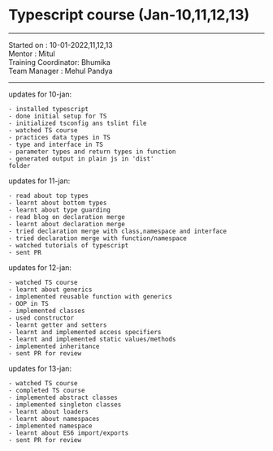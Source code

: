 # Typescript course (Jan-10,11,12,13)

<hr>
Started on : 10-01-2022,11,12,13<br>
Mentor : Mitul <br>
Training Coordinator: Bhumika<br>
Team Manager : Mehul Pandya
<hr>

updates for 10-jan: <br>

    - installed typescript 
    - done initial setup for TS
    - initialized tsconfig ans tslint file
    - watched TS course
    - practices data types in TS
    - type and interface in TS
    - parameter types and return types in function
    - generated output in plain js in 'dist' 
    folder

updates for 11-jan: 

    - read about top types
    - learnt about bottom types
    - learnt about type guarding
    - read blog on declaration merge
    - learnt about declaration merge
    - tried declaration merge with class,namespace and interface
    - tried declaration merge with function/namespace
    - watched tutorials of typescript
    - sent PR

updates for 12-jan: <br>

    - watched TS course
    - learnt about generics
    - implemented reusable function with generics
    - OOP in TS
    - implemented classes
    - used constructor
    - learnt getter and setters
    - learnt and implemented access specifiers
    - learnt and implemented static values/methods
    - implemented inheritance
    - sent PR for review

updates for 13-jan: <br>

    - watched TS course
    - completed TS course
    - implemented abstract classes
    - implemented singleton classes
    - learnt about loaders
    - learnt about namespaces
    - implemented namespace
    - learnt about ES6 import/exports
    - sent PR for review